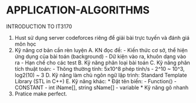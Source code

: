 # APPLICATION-ALGORITHMS
INTRODUCTION TO IT3170

1. Hust sử dụng server codeforces riêng để giải bài trực tuyến và đánh giá môn học
2. Kỹ năng cơ bản cần rèn luyện 
   A. KN đọc đề: - Kiến thức cơ sở, thể hiện ứng dụng của bài toán (background)
                 - Dữ kiện vào ra, khuôn dạng vào ra
                 - Hạn chế cho các test
    B. Kỹ năng phân loại bài toán
    C. Kỹ năng phân tích thuật toán: - Thông thường tính: 5x10^8 phép tính/s
                                     - 2^10 ~ 10^3, log2(10) ~ 3
    D. Kỹ năng làm chủ ngôn ngữ lập trình: Standard Template Library (STL in C++)
    E. Kỹ năng khác: * Đặt tên biến: - Function()
                                     - CONSTANT
                                     - int iName[], string sName[]
                                     - variable
                     * Kỹ năng gõ nhanh 
3. Pratice make perfect.
